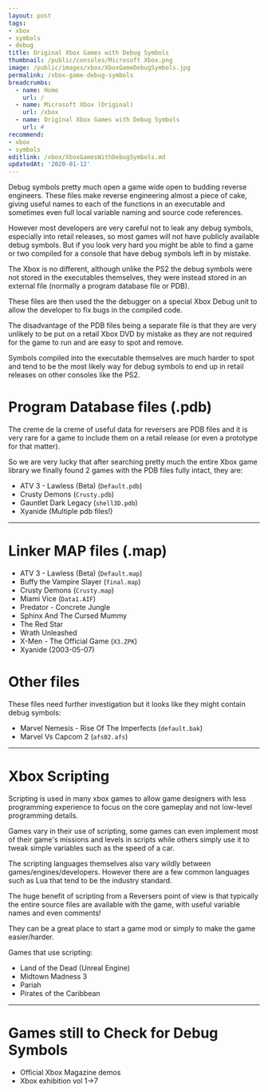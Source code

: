 ```yaml
---
layout: post
tags: 
- xbox
- symbols
- debug
title: Original Xbox Games with Debug Symbols
thumbnail: /public/consoles/Microsoft Xbox.png
image: /public/images/xbox/XboxGameDebugSymbols.jpg
permalink: /xbox-game-debug-symbols
breadcrumbs:
  - name: Home
    url: /
  - name: Microsoft Xbox (Original)
    url: /xbox
  - name: Original Xbox Games with Debug Symbols
    url: #
recommend:
- xbox
- symbols
editlink: /xbox/XboxGamesWithDebugSymbols.md
updatedAt: '2020-01-12'
---
```

Debug symbols pretty much open a game wide open to budding reverse engineers. These files make reverse engineering almost a piece of cake, giving useful names to each of the functions in an executable and sometimes even full local variable naming and source code references.

However most developers are very careful not to leak any debug symbols, especially into retail releases, so most games will not have publicly available debug symbols. But if you look very hard you might be able to find a game or two compiled for a console that have debug symbols left in by mistake.

The Xbox is no different, although unlike the PS2 the debug symbols were not stored in the executables themselves, they were instead stored in an external file (normally a program database file or PDB). 

These files are then used the the debugger on a special Xbox Debug unit to allow the developer to fix bugs in the compiled code.

The disadvantage of the PDB files being a separate file is that they are very unlikely to be put on a retail Xbox DVD by mistake as they are not required for the game to run and are easy to spot and remove. 

Symbols compiled into the executable themselves are much harder to spot and tend to be the most likely way for debug symbols to end up in retail releases on other consoles like the PS2.

# Program Database files (.pdb)
The creme de la creme of useful data for reversers are PDB files and it is very rare for a game to include them on a retail release (or even a prototype for that matter). 

So we are very lucky that after searching pretty much the entire Xbox game library we finally found 2 games with the PDB files fully intact, they are:
* ATV 3 - Lawless (Beta) (`Default.pdb`)
* Crusty Demons (`Crusty.pdb`)
* Gauntlet Dark Legacy (`shell3D.pdb`)
* Xyanide (Multiple pdb files!)

---
# Linker MAP files (.map)
* ATV 3 - Lawless (Beta) (`Default.map`)
* Buffy the Vampire Slayer (`final.map`)
* Crusty Demons (`Crusty.map`)
* Miami Vice (`Data1.AIF`)
* Predator - Concrete Jungle
* Sphinx And The Cursed Mummy
* The Red Star
* Wrath Unleashed
* X-Men - The Official Game (`X3.ZPK`)
* Xyanide (2003-05-07)

# Other files
These files need further investigation but it looks like they might contain debug symbols:
* Marvel Nemesis - Rise Of The Imperfects (`default.bak`)
* Marvel Vs Capcom 2 (`afs02.afs`)

---
# Xbox Scripting
Scripting is used in many xbox games to allow game designers with less programming experience to focus on the core gameplay and not low-level programming details.

Games vary in their use of scripting, some games can even implement most of their game's missions and levels in scripts while others simply use it to tweak simple variables such as the speed of a car.

The scripting languages themselves also vary wildly between games/engines/developers. However there are a few common languages such as Lua that tend to be the industry standard.

The huge benefit of scripting from a Reversers point of view is that typically the entire source files are available with the game, with useful variable names and even comments!

They can be a great place to start a game mod or simply to make the game easier/harder.

Games that use scripting:
* Land of the Dead (Unreal Engine)
* Midtown Madness 3
* Pariah
* Pirates of the Caribbean

---
# Games still to Check for Debug Symbols
* Official Xbox Magazine demos
* Xbox exhibition vol 1->7
